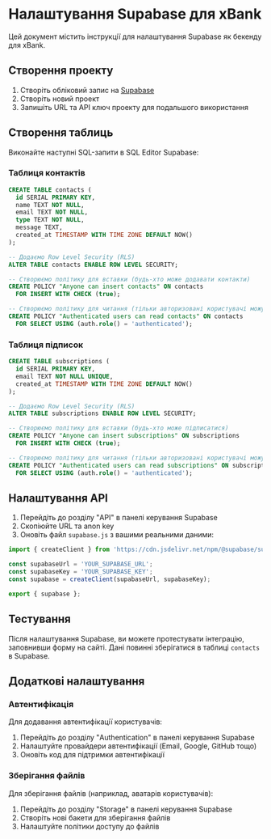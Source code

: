 # Налаштування Supabase для xBank

Цей документ містить інструкції для налаштування Supabase як бекенду для xBank.

## Створення проекту

1. Створіть обліковий запис на [Supabase](https://supabase.com)
2. Створіть новий проект
3. Запишіть URL та API ключ проекту для подальшого використання

## Створення таблиць

Виконайте наступні SQL-запити в SQL Editor Supabase:

### Таблиця контактів

```sql
CREATE TABLE contacts (
  id SERIAL PRIMARY KEY,
  name TEXT NOT NULL,
  email TEXT NOT NULL,
  type TEXT NOT NULL,
  message TEXT,
  created_at TIMESTAMP WITH TIME ZONE DEFAULT NOW()
);

-- Додаємо Row Level Security (RLS)
ALTER TABLE contacts ENABLE ROW LEVEL SECURITY;

-- Створюємо політику для вставки (будь-хто може додавати контакти)
CREATE POLICY "Anyone can insert contacts" ON contacts
  FOR INSERT WITH CHECK (true);

-- Створюємо політику для читання (тільки авторизовані користувачі можуть читати)
CREATE POLICY "Authenticated users can read contacts" ON contacts
  FOR SELECT USING (auth.role() = 'authenticated');
```

### Таблиця підписок

```sql
CREATE TABLE subscriptions (
  id SERIAL PRIMARY KEY,
  email TEXT NOT NULL UNIQUE,
  created_at TIMESTAMP WITH TIME ZONE DEFAULT NOW()
);

-- Додаємо Row Level Security (RLS)
ALTER TABLE subscriptions ENABLE ROW LEVEL SECURITY;

-- Створюємо політику для вставки (будь-хто може підписатися)
CREATE POLICY "Anyone can insert subscriptions" ON subscriptions
  FOR INSERT WITH CHECK (true);

-- Створюємо політику для читання (тільки авторизовані користувачі можуть читати)
CREATE POLICY "Authenticated users can read subscriptions" ON subscriptions
  FOR SELECT USING (auth.role() = 'authenticated');
```

## Налаштування API

1. Перейдіть до розділу "API" в панелі керування Supabase
2. Скопіюйте URL та anon key
3. Оновіть файл `supabase.js` з вашими реальними даними:

```javascript
import { createClient } from 'https://cdn.jsdelivr.net/npm/@supabase/supabase-js@2/+esm';

const supabaseUrl = 'YOUR_SUPABASE_URL';
const supabaseKey = 'YOUR_SUPABASE_KEY';
const supabase = createClient(supabaseUrl, supabaseKey);

export { supabase };
```

## Тестування

Після налаштування Supabase, ви можете протестувати інтеграцію, заповнивши форму на сайті. Дані повинні зберігатися в таблиці `contacts` в Supabase.

## Додаткові налаштування

### Автентифікація

Для додавання автентифікації користувачів:

1. Перейдіть до розділу "Authentication" в панелі керування Supabase
2. Налаштуйте провайдери автентифікації (Email, Google, GitHub тощо)
3. Оновіть код для підтримки автентифікації

### Зберігання файлів

Для зберігання файлів (наприклад, аватарів користувачів):

1. Перейдіть до розділу "Storage" в панелі керування Supabase
2. Створіть нові бакети для зберігання файлів
3. Налаштуйте політики доступу до файлів
